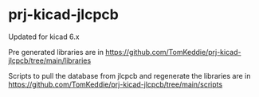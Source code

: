 # prj-kicad-jlcpcb

Updated for kicad 6.x

Pre generated libraries are in https://github.com/TomKeddie/prj-kicad-jlcpcb/tree/main/libraries

Scripts to pull the database from jlcpcb and regenerate the libraries are in https://github.com/TomKeddie/prj-kicad-jlcpcb/tree/main/scripts
